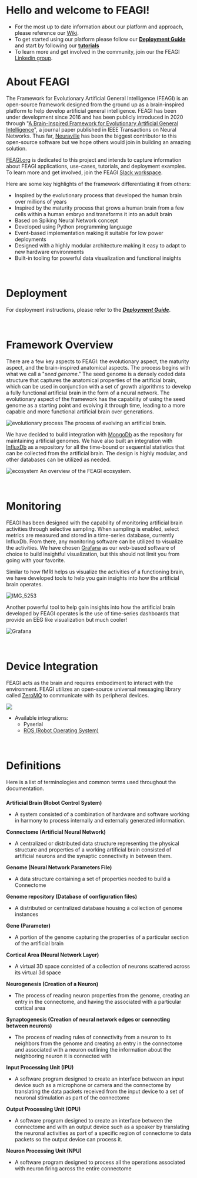 # Hello and welcome to FEAGI! 

* For the most up to date information about our platform and approach, please reference our [Wiki](https://github.com/feagi/feagi/wiki).
* To get started using our platform please follow our [**Deployment Guide**](https://github.com/feagi/feagi/wiki/Deployment-(for-the-public)) and start by following our [**tutorials**](https://github.com/feagi/feagi/wiki/Tutorials)
* To learn more and get involved in the community, join our the FEAGI [Linkedin group](https://www.linkedin.com/groups/12777894/).

# About FEAGI
The Framework for Evolutionary Artificial General Intelligence (FEAGI) is an open-source framework designed from the 
ground up as a brain-inspired platform to help develop artificial general intelligence. FEAGI has been under development 
since 2016 and has been publicly introduced in 2020 through 
"[A Brain-Inspired Framework for Evolutionary Artificial General Intelligence](https://ieeexplore.ieee.org/document/9034490)", 
a journal paper published in IEEE Transactions on Neural Networks. Thus far, [Neuraville](https://neuraville.com) has 
been the biggest contributor to this open-source software but we hope others would join in building an amazing solution.

[FEAGI.org](https://feagi.org) is dedicated to this project and intends to capture information about FEAGI applications, 
use-cases, tutorials, and deployment examples. To learn more and get involved, join the FEAGI [Slack workspace](https://join.slack.com/t/feagi/shared_invite/zt-12ggts9vk-3waU0hembwG3q8sm8HwNpw).

Here are some key highlights of the framework differentiating it from others:
* Inspired by the evolutionary process that developed the human brain over millions of years
* Inspired by the maturity process that grows a human brain from a few cells within a human embryo and transforms it 
  into an adult brain
* Based on Spiking Neural Network concept
* Developed using Python programming language
* Event-based implementation making it suitable for low power deployments
* Designed with a highly modular architecture making it easy to adapt to new hardware environments
* Built-in tooling for powerful data visualization and functional insights 

&nbsp;
# Deployment
For deployment instructions, please refer to the ***[Deployment Guide](./DEPLOY.md)***.

&nbsp;
# Framework Overview
There are a few key aspects to FEAGI: the evolutionary aspect, the maturity aspect, and the brain-inspired anatomical 
aspects. The process begins with what we call a "*seed genome*." The seed genome is a densely coded data structure that 
captures the anatomical properties of the artificial brain, which can be used in conjunction with a set of growth algorithms 
to develop a fully functional artificial brain in the form of a neural network. The evolutionary aspect of the framework 
has the capability of using the seed genome as a starting point and evolving it through time, leading to a more capable 
and more functional artificial brain over generations.

![evolutionary process](_static/evolutionary_process.png)
The process of evolving an artificial brain.

We have decided to build integration with [MongoDb](https://www.mongodb.com) as the repository for maintaining 
artificial genomes. We have also built an integration with [InfluxDb](https://www.influxdata.com/products/influxdb/) as a 
repository for all the time-bound or sequential statistics that can be collected from the artificial brain. The design 
is highly modular, and other databases can be utilized as needed.

![ecosystem](_static/ecosystem.png)
An overview of the FEAGI ecosystem.

&nbsp;
# Monitoring
FEAGI has been designed with the capability of monitoring artificial brain activities through selective sampling. 
When sampling is enabled, select metrics are measured and stored in a time-series database, currently InfluxDb. From 
there, any monitoring software can be utilized to visualize the activities. We have chosen [Grafana](https://grafana.com) 
as our web-based software of choice to build insightful visualization, but this should not limit you from going with your 
favorite.


Similar to how fMRI helps us visualize the activities of a functioning brain, we have developed tools to help you gain
insights into how the artificial brain operates.

![IMG_5253](https://github.com/Neuraville/feagi/assets/26581495/8b2354b9-d13a-4e0c-b1d5-0c738b8f7518)


Another powerful tool to help gain insights into how the artificial brain developed by FEAGI operates is the use of 
time-series dashboards that provide an EEG like visualization but much cooler!

![Grafana](_static/monitoring.png "Monitoring the activity of the artificial brain.")

&nbsp;
# Device Integration
FEAGI acts as the brain and requires embodiment to interact with the environment. FEAGI utilizes an open-source universal 
messaging library called [ZeroMQ](https://zeromq.org/) to communicate with its peripheral devices. 

![](_static/zmq.png)

* Available integrations:
  * Pyserial
  * [ROS (Robot Operating System)](third_party/gazebo/smart_car/README.md)
  
&nbsp;
# Definitions
Here is a list of terminologies and common terms used throughout the documentation. 
###

**Artificial Brain (Robot Control System)**
* A system consisted of a combination of hardware and software working in harmony to process internally and externally 
  generated information.

**Connectome (Artificial Neural Network)**
* A centralized or distributed data structure representing the physical structure and properties of a working artificial 
  brain consisted of artificial neurons and the synaptic connectivity in between them.

**Genome (Neural Network Parameters File)**
* A data structure containing a set of properties needed to build a Connectome

**Genome repository (Database of configuration files)**
* A distributed or centralized database housing a collection of genome instances

**Gene (Parameter)**
* A portion of the genome capturing the properties of a particular section of the artificial brain

**Cortical Area (Neural Network Layer)**
* A virtual 3D space consisted of a collection of neurons scattered across its virtual 3d space

**Neurogenesis (Creation of a Neuron)**
* The process of reading neuron properties from the genome, creating an entry in the connectome, and having the 
  associated with a particular cortical area

**Synaptogenesis (Creation of neural network edges or connecting between neurons)**
* The process of reading rules of connectivity from a neuron to its neighbors from the genome and creating an entry in 
  the connectome and associated with a neuron outlining the information about the neighboring neuron it is connected with

**Input Processing Unit (IPU)**
* A software program designed to create an interface between an input device such as a microphone or camera and the 
  connectome by translating the data packets received from the input device to a set of neuronal stimulation as part 
  of the connectome

**Output Processing Unit (OPU)**
* A software program designed to create an interface between the connectome and with an output device such as a speaker by 
  translating the neuronal activities as part of a specific region of connectome to data packets so the output device 
  can process it.

**Neuron Processing Unit (NPU)**
* A software program designed to process all the operations associated with neuron firing across the entire connectome
